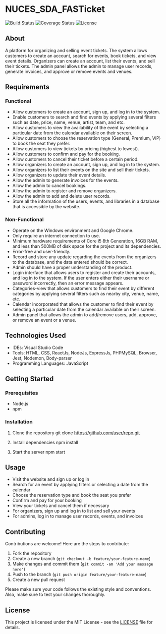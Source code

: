 # NUCES_SDA_FASTicket

[![Build Status](https://img.shields.io/travis/user/repo.svg)](https://travis-ci.org/user/repo)
[![Coverage Status](https://coveralls.io/repos/github/user/repo/badge.svg?branch=master)](https://coveralls.io/github/user/repo?branch=master)
[![License](https://img.shields.io/badge/license-MIT-blue.svg)](https://opensource.org/licenses/MIT)

## About

A platform for organizing and selling event tickets. The system allows customers to create an account, search for events, book tickets, and view event details. Organizers can create an account, list their events, and sell their tickets. The admin panel allows the admin to manage user records, generate invoices, and approve or remove events and venues.

## Requirements

### Functional

- Allow customers to create an account, sign up, and log in to the system.
- Enable customers to search and find events by applying several filters such as date, price, name, venue, artist, team, and etc.
- Allow customers to view the availability of the event by selecting a particular date from the calendar available on their screen.
- Allow customers to choose the reservation type (General, Premium, VIP) to book the seat they prefer.
- Allow customers to view tickets by pricing (highest to lowest).
- Allow customers to confirm and pay for the booking.
- Allow customers to cancel their ticket before a certain period.
- Allow organizers to create an account, sign up, and log in to the system.
- Allow organizers to list their events on the site and sell their tickets.
- Allow organizers to update their event details.
- Allow the admin to generate invoices for the events.
- Allow the admin to cancel bookings.
- Allow the admin to register and remove organizers.
- Allow the admin to add and delete user records.
- Store all the information of the users, events, and libraries in a database that is accessible by the website.

### Non-Functional

- Operate on the Windows environment and Google Chrome.
- Only require an internet connection to use.
- Minimum hardware requirements of Core i5 8th Generation, 16GB RAM, and less than 500MB of disk space for the project and its dependencies.
- Error-free and user-friendly.
- Record and store any update regarding the events from the organizers to the database, and the data entered should be correct.
- Admin should have a proper understanding of the product.
- Login interface that allows users to register and create their accounts, and log in to the system. If the user enters either their username or password incorrectly, then an error message appears.
- Categories-view that allows customers to find their event by different categories by applying several filters such as nearby city, venue, name, etc.
- Calendar incorporated that allows the customer to find their event by selecting a particular date from the calendar available on their screen.
- Admin panel that allows the admin to add/remove users, add, approve, or remove an event or a venue.

## Technologies Used

- IDEs: Visual Studio Code
- Tools: HTML, CSS, ReactJs, NodeJs, ExpressJs, PHPMySQL, Browser, Jest, Nodemon, Body-parser
- Programming Languages: JavaScript

## Getting Started

### Prerequisites

- Node.js
- npm

### Installation

1. Clone the repository
git clone https://github.com/user/repo.git

2. Install dependencies
npm install

3. Start the server
npm start


## Usage

- Visit the website and sign up or log in
- Search for an event by applying filters or selecting a date from the calendar
- Choose the reservation type and book the seat you prefer
- Confirm and pay for your booking
- View your tickets and cancel them if necessary
- For organizers, sign up and log in to list and sell your events
- For admins, log in to manage user records, events, and invoices

## Contributing

Contributions are welcome! Here are the steps to contribute:

1. Fork the repository
2. Create a new branch (`git checkout -b feature/your-feature-name`)
3. Make changes and commit them (`git commit -am 'Add your message here'`)
4. Push to the branch (`git push origin feature/your-feature-name`)
5. Create a new pull request

Please make sure your code follows the existing style and conventions. Also, make sure to test your changes thoroughly.

## License

This project is licensed under the MIT License - see the [LICENSE](LICENSE) file for details.
